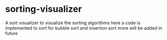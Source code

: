 # sorting-visualizer
A sort visualizer to visualize the sorting algorithms
here a code is implemented to sort for bubble sort and insertion sort more will be added in future
